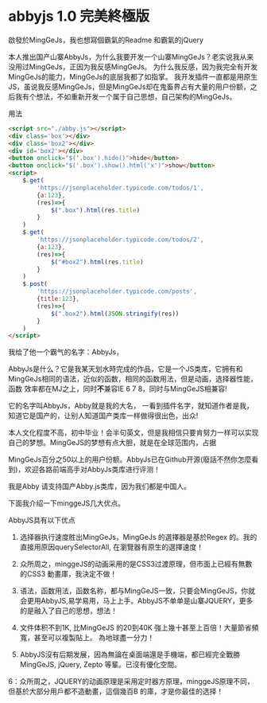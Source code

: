 # abbyjs 1.0 完美終極版

啟發於MingGeJs，我也想寫個霸氣的Readme 和霸氣的jQuery

本人推出国产山寨AbbyJs，为什么我要开发一个山寨MingGeJs？老实说我从来没用过MingGeJs，正因为我反感MingGeJs。 为什么我反感，因为我完全有开发MingGeJs的能力，MingGeJs的底层我都了如指掌。
我开发插件一直都是用原生JS，虽说我反感MingGeJs，但是MingGeJs却在鬼畜界占有大量的用户份额，之后我有个想法，不如重新开发一个属于自己思想，自己架构的MingGeJs。

用法
```html
<script src="./abby.js"></script>
<div class='box'></div>
<div class='box2'></div>
<div id='box2'></div>
<button onclick="$('.box').hide()">hide</button>
<button onclick="$('.box').show().html('x')">show</button>
<script>
    $.get(
        'https://jsonplaceholder.typicode.com/todos/1',
        {a:123},
        (res)=>{
            $(".box").html(res.title)
        }
    )
    $.get(
        'https://jsonplaceholder.typicode.com/todos/2',
        {a:123},
        (res)=>{
            $("#box2").html(res.title)
        }
    )
    $.post(
        'https://jsonplaceholder.typicode.com/posts',
        {title:123},
        (res)=>{
            $(".box2").html(JSON.stringify(res))
        }
    )
</script>
```

我给了他一个霸气的名字：AbbyJs，

AbbyJs是什么？它是我某天划水時完成的作品，它是一个JS类库，它拥有和MingGeJs相同的语法，近似的函数，相同的函数用法，但是动画，选择器性能，函数 效率都在MJ之上，同时**不**兼容IE 6 7 8，同时与MingGeJS相兼容!

它的名字叫AbbyJs，Abby就是我的大名， 一看到插件名字，就知道作者是我，知道它是国产的，让别人知道国产类库一样做得很出色，出众!

本人文化程度不高，初中毕业！会半句英文，但是我相信只要肯努力一样可以实现自己的梦想。MingGeJS的梦想有点大胆，就是在全球范围内，占据

MingGeJs百分之50以上的用户份额。AbbyJs已在Github开源(廢話不然你怎麼看到)，欢迎各路前端高手对AbbyJs类库进行评测！

我是Abby 请支持国产Abby.js类库，因为我们都是中国人。

下面我介绍一下minggeJS几大优点。

AbbyJS具有以下优点 

1. 选择器执行速度胜出MingGeJs，MingGeJs 的選擇器是基於Regex 的。我的直接用原因querySelectorAll, 在瀏覽器有原生的選擇速度！

2. 众所周之，minggeJS的动画采用的是CSS3过渡原理，但市面上已經有無數的CSS3 動畫庫，我決定不做！

3. 语法，函数用法，函数名称，都与MingGeJS一致，只要会MingGeJS，你就会更用AbbyJS,易学易用，马上上手。AbbyJS不单单是山寨JQUERY，更多的是融入了自己的思想，想法！ 

4. 文件体积不到1K, 比MingGeJS 的20到40K 強上幾十甚至上百倍！大量節省頻寬，甚至可以複製貼上。 為地球盡一分力！

5. AbbyJS沒有后期发展，因為無論在桌面端還是手機端，都已經完全戰勝MingGeJS, jQuery, Zepto 等輩。已沒有優化空間。

6：众所周之，JQUERY的动画原理是采用定时器方原理，minggeJS原理不同，但基於大部分用戶都不造動畫，這個幾百B 的庫，才是你最佳的选择！
